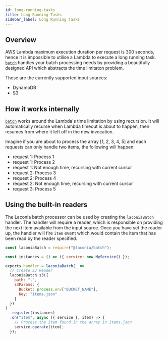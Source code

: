 ```yaml
---
id: long-running-tasks
title: Long Running Tasks
sidebar_label: Long Running Tasks
---
```


## Overview

AWS Lambda maximum execution duration per request is 300 seconds, hence it is
impossible to utilise a Lambda to execute a long running task.
[`batch`](api/batch.md) handles your batch processing needs by providing a
beautifully designed API which abstracts the time limitaton problem.

These are the currently supported input sources:

- DynamoDB
- S3

## How it works internally

[`batch`](api/batch.md) works around the Lambda's time limitation by using
recursion. It will automatically recurse when Lambda timeout is about to happen,
then resumes from where it left off in the new invocation.

Imagine if you are about to process the array [1, 2, 3, 4, 5] and each requests
can only handle two items, the following will happen:

- request 1: Process 1
- request 1: Process 2
- request 1: Not enough time, recursing with current cursor
- request 2: Process 3
- request 2: Process 4
- request 2: Not enough time, recursing with current cursor
- request 3: Process 5

## Using the built-in readers

The Laconia batch processor can be used by creating the `laconiaBatch` handler.
The handler will require a reader, which is responsible on providing the next
item available from the input source. Once you have set the reader up, the
handler will fire `item` event which would contain the item that has been read
by the reader specified.

```js
const laconiaBatch = require("@laconia/batch");

const instances = () => ({ service: new MyService() });

exports.handler = laconiaBatch(_ =>
  // Create S3 Reader
  laconiaBatch.s3({
    path: ".",
    s3Params: {
      Bucket: process.env["BUCKET_NAME"],
      Key: "items.json"
    }
  })
)
  .register(instances)
  .on("item", async ({ service }, item) => {
    // Process the item found in the array in items.json
    service.operate(item);
  });
```

